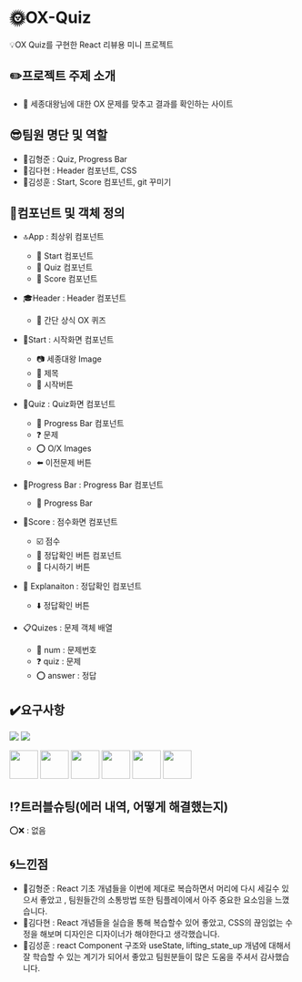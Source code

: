 # :sun_with_face:OX-Quiz
:bulb:OX Quiz를 구현한 React 리뷰용 미니 프로젝트

## :pencil2:프로젝트 주제 소개
- :sunflower: 세종대왕님에 대한 OX 문제를 맞추고 결과를 확인하는 사이트

## :sunglasses:팀원 명단 및 역할
- :man:김형준 : Quiz, Progress Bar 
- :woman:김다현 : Header 컴포넌트, CSS
- :man:김성훈 : Start, Score 컴포넌트, git 꾸미기

## :frog:컴포넌트 및 객체 정의
- :top:App : 최상위 컴포넌트
  - :page_facing_up: Start 컴포넌트
  - :pencil: Quiz 컴포넌트
  - :100: Score 컴포넌트
  
- :mortar_board:Header : Header 컴포넌트
  - :tophat: 간단 상식 OX 퀴즈

- :page_facing_up:Start : 시작화면 컴포넌트
  - :camera: 세종대왕 Image
  - :name_badge: 제목
  - :black_square_button: 시작버튼

- :pencil:Quiz : Quiz화면 컴포넌트
  - :running: Progress Bar 컴포넌트
  - :question: 문제
  - :o: O/X Images
  - :arrow_left: 이전문제 버튼
  
- :running:Progress Bar : Progress Bar 컴포넌트
  - :speech_balloon: Progress Bar

- :100:Score : 점수화면 컴포넌트 
  - :ballot_box_with_check: 점수
  - :door: 정답확인 버튼 컴포넌트
  - :black_square_button: 다시하기 버튼
  
- :door: Explanaiton : 정답확인 컴포넌트
  - :arrow_down: 정답확인 버튼

- :clipboard:Quizes : 문제 객체 배열
  - :1234: num : 문제번호
  - :question: quiz : 문제
  - :o: answer : 정답
## :heavy_check_mark:요구사항
<p>
<img src="https://img.shields.io/badge/Discord-5865F2?style=for-the-badge&logo=discord&logoColor=white"/>
<img src="https://img.shields.io/badge/Zoom-2D8CFF?style=for-the-badge&logo=zoom&logoColor=white"/>
</p>
<p>
<img src="https://cdn.jsdelivr.net/gh/devicons/devicon/icons/javascript/javascript-original.svg" width="50" height="50" />
<img src="https://cdn.jsdelivr.net/gh/devicons/devicon/icons/react/react-original.svg" width="50" height="50" />
<img src="https://cdn.jsdelivr.net/gh/devicons/devicon/icons/html5/html5-original.svg" width="50" height="50" />
<img src="https://cdn.jsdelivr.net/gh/devicons/devicon/icons/css3/css3-original.svg" width="50" height="50" />
<img src="https://cdn.jsdelivr.net/gh/devicons/devicon/icons/vscode/vscode-original-wordmark.svg" width="50" height="50" />
<img src="https://cdn.jsdelivr.net/gh/devicons/devicon/icons/github/github-original.svg" width="50" height="50" />
</p>

## :interrobang:트러블슈팅(에러 내역, 어떻게 해결했는지)
:o::x: : 없음

## :cyclone:느낀점
- :man:김형준 : React 기초 개념들을 이번에 제대로 복습하면서 머리에 다시 세길수 있으서 좋았고 , 팀원들간의 소통방법 또한 팀플레이에서 아주 중요한 요소임을 느꼈습니다.
- :woman:김다현 : React 개념들을 실습을 통해 복습할수 있어 좋았고, CSS의 끊임없는 수정을 해보며 디자인은 디자이너가 해야한다고 생각했습니다.
- :man:김성훈 : react Component 구조와 useState, lifting_state_up 개념에 대해서 잘 학습할 수 있는 계기가 되어서 좋았고 팀원분들이 많은 도움을 주셔서 감사했습니다.
